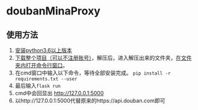 # doubanMinaProxy
## 使用方法
1. [安装python3.6以上版本](https://blog.csdn.net/qq_39313596/article/details/80664945)
0. [下载整个项目（可以不注册账号）](https://jingyan.baidu.com/article/b907e6277ede7e46e7891cf7.html)，解压后，进入解压出来的文件夹，[在文件夹内打开命令行窗口](https://zhidao.baidu.com/question/368766370936203684.html)。
0. 在cmd窗口中输入以下命令，等待全部安装完成。
    ```pip install -r requirements.txt --user```
0. 最后输入```flask run```
0. cmd中会回显出 http://127.0.0.1:5000
0. 以http://127.0.0.1:5000代替原来的https://api.douban.com即可
